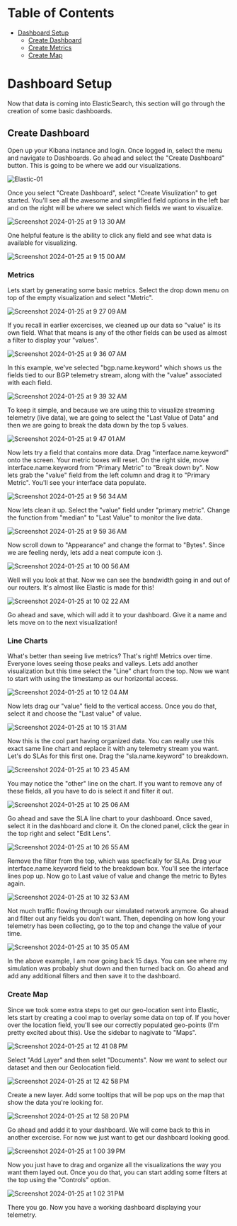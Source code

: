 # Table of Contents

* [Dashboard Setup](dashboard-setup)
  * [Create Dashboard](#create-dashboard)
  * [Create Metrics](#create-metrics)
  * [Create Map](#create-map)

# Dashboard Setup

Now that data is coming into ElasticSearch, this section will go through the creation of some basic dashboards.

## Create Dashboard

Open up your Kibana instance and login. Once logged in, select the menu and navigate to Dashboards. Go ahead and select the "Create Dashboard" button. This is going to be where we add our visualizations.

![Elastic-01](https://github.com/model-driven-devops/MDT-Cribl/assets/65776483/5a98bb01-aa69-46e3-97ee-3b1c398f005c)

Once you select "Create Dashboard", select "Create Visulization" to get started. You'll see all the awesome and simplified field options in the left bar and on the right will be where we select which fields we want to visualize. 

![Screenshot 2024-01-25 at 9 13 30 AM](https://github.com/model-driven-devops/MDT-Cribl/assets/65776483/ef501ebf-e514-427d-844b-06312bf694b5)

One helpful feature is the ability to click any field and see what data is available for visualizing.

![Screenshot 2024-01-25 at 9 15 00 AM](https://github.com/model-driven-devops/MDT-Cribl/assets/65776483/bfb5c208-c00d-45cb-a931-a8c6f802594a)

### Metrics

Lets start by generating some basic metrics. Select the drop down menu on top of the empty visualization and select "Metric".

![Screenshot 2024-01-25 at 9 27 09 AM](https://github.com/model-driven-devops/MDT-Cribl/assets/65776483/68aee205-17e2-45df-870f-be70dd21ce4b)

If you recall in earlier excercises, we cleaned up our data so "value" is its own field. What that means is any of the other fields can be used as almost a filter to display your "values".

![Screenshot 2024-01-25 at 9 36 07 AM](https://github.com/model-driven-devops/MDT-Cribl/assets/65776483/4a174de7-8fe8-41a7-a52a-5c7a999820b9)

In this example, we've selected "bgp.name.keyword" which shows us the fields tied to our BGP telemetry stream, along with the "value" associated with each field. 

![Screenshot 2024-01-25 at 9 39 32 AM](https://github.com/model-driven-devops/MDT-Cribl/assets/65776483/8c23249c-f0dd-4b74-8fa0-defe52bc023b)

To keep it simple, and because we are using this to visualize streaming telemetry (live data), we are going to select the "Last Value of Data" and then we are going to break the data down by the top 5 values.

![Screenshot 2024-01-25 at 9 47 01 AM](https://github.com/model-driven-devops/MDT-Cribl/assets/65776483/3aada136-a7f2-415a-a67d-95cab2026321)

Now lets try a field that contains more data. Drag "interface.name.keyword" onto the screen. Your metric boxes will reset. On the right side, move interface.name.keyword from "Primary Metric" to "Break down by". Now lets grab the "value" field from the left column and drag it to "Primary Metric". You'll see your interface data populate. 

![Screenshot 2024-01-25 at 9 56 34 AM](https://github.com/model-driven-devops/MDT-Cribl/assets/65776483/c17deaa4-b487-4756-a8d8-e8b0c06818d7)

Now lets clean it up. Select the "value" field under "primary metric". Change the function from "median" to "Last Value" to monitor the live data.

![Screenshot 2024-01-25 at 9 59 36 AM](https://github.com/model-driven-devops/MDT-Cribl/assets/65776483/d3175911-07fe-4ea3-8fd4-bfccdf39f998)

Now scroll down to "Appearance" and change the format to "Bytes". Since we are feeling nerdy, lets add a neat compute icon :).

![Screenshot 2024-01-25 at 10 00 56 AM](https://github.com/model-driven-devops/MDT-Cribl/assets/65776483/8cc78953-bd03-4be8-ba54-c8dc7ae7ab0c)

Well will you look at that. Now we can see the bandwidth going in and out of our routers. It's almost like Elastic is made for this!

![Screenshot 2024-01-25 at 10 02 22 AM](https://github.com/model-driven-devops/MDT-Cribl/assets/65776483/c088db42-3d25-47f0-8c4b-c1145afd99c8)

Go ahead and save, which will add it to your dashboard. Give it a name and lets move on to the next visualization!

### Line Charts

What's better than seeing live metrics? That's right! Metrics over time. Everyone loves seeing those peaks and valleys. Lets add another visualization but this time select the "Line" chart from the top. Now we want to start with using the timestamp as our horizontal access. 

![Screenshot 2024-01-25 at 10 12 04 AM](https://github.com/model-driven-devops/MDT-Cribl/assets/65776483/92ab2c97-2b0f-45b7-bded-5d4c552e1e03)

Now lets drag our "value" field to the vertical access. Once you do that, select it and choose the "Last value" of value.

![Screenshot 2024-01-25 at 10 15 31 AM](https://github.com/model-driven-devops/MDT-Cribl/assets/65776483/55f59434-6452-443d-af9c-e9aa0cf99ab0)

Now this is the cool part having organized data. You can really use this exact same line chart and replace it with any telemetry stream you want. Let's do SLAs for this first one. Drag the "sla.name.keyword" to breakdown. 

![Screenshot 2024-01-25 at 10 23 45 AM](https://github.com/model-driven-devops/MDT-Cribl/assets/65776483/ac85cb2d-7384-4e79-b862-43c2ad00b6a0)

You may notice the "other" line on the chart. If you want to remove any of these fields, all you have to do is select it and filter it out.

![Screenshot 2024-01-25 at 10 25 06 AM](https://github.com/model-driven-devops/MDT-Cribl/assets/65776483/8b493a21-fad4-4c88-9308-58eafc9ffa3a)

Go ahead and save the SLA line chart to your dashboard. Once saved, select it in the dashboard and clone it. On the cloned panel, click the gear in the top right and select "Edit Lens".

![Screenshot 2024-01-25 at 10 26 55 AM](https://github.com/model-driven-devops/MDT-Cribl/assets/65776483/c05518e2-f06c-4cd1-9612-d386b72eeb1f)

Remove the filter from the top, which was specfically for SLAs. Drag your interface.name.keyword field to the breakdown box. You'll see the interface lines pop up. Now go to Last value of value and change the metric to Bytes again.

![Screenshot 2024-01-25 at 10 32 53 AM](https://github.com/model-driven-devops/MDT-Cribl/assets/65776483/41f16d8c-4936-4e8c-b489-6c97ec8298a9)

Not much traffic flowing through our simulated network anymore. Go ahead and filter out any fields you don't want. Then, depending on how long your telemetry has been collecting, go to the top and change the value of your time. 

![Screenshot 2024-01-25 at 10 35 05 AM](https://github.com/model-driven-devops/MDT-Cribl/assets/65776483/ee0eaa09-3bde-4ae1-8325-d57ed7c4d241)

In the above example, I am now going back 15 days. You can see where my simulation was probably shut down and then turned back on. Go ahead and add any additional filters and then save it to the dashboard.

### Create Map

Since we took some extra steps to get our geo-location sent into Elastic, lets start by creating a cool map to overlay some data on top of. If you hover over the location field, you'll see our correctly populated geo-points (I'm pretty excited about this). Use the sidebar to nagivate to "Maps".

![Screenshot 2024-01-25 at 12 41 08 PM](https://github.com/model-driven-devops/MDT-Cribl/assets/65776483/88ef16ff-3b37-4930-8ff5-dae0a011701c)

Select "Add Layer" and then selet "Documents". Now we want to select our dataset and then our Geolocation field.

![Screenshot 2024-01-25 at 12 42 58 PM](https://github.com/model-driven-devops/MDT-Cribl/assets/65776483/5a3f988e-e6a4-4827-93ae-c61a29486d3a)

Create a new layer. Add some tooltips that will be pop ups on the map that show the data you're looking for.

![Screenshot 2024-01-25 at 12 58 20 PM](https://github.com/model-driven-devops/MDT-Cribl/assets/65776483/6989fa7a-0943-4a4d-b362-24979a11c71d)

Go ahead and addd it to your dashboard. We will come back to this in another excercise. For now we just want to get our dashboard looking good.

![Screenshot 2024-01-25 at 1 00 39 PM](https://github.com/model-driven-devops/MDT-Cribl/assets/65776483/17bc0151-e3c3-4124-a27f-c4140372f19d)

Now you just have to drag and organize all the visualizations the way you want them layed out. Once you do that, you can start adding some filters at the top using the "Controls" option.

![Screenshot 2024-01-25 at 1 02 31 PM](https://github.com/model-driven-devops/MDT-Cribl/assets/65776483/cffadf95-6d13-40b6-8903-fd4335dd27ad)

There you go. Now you have a working dashboard displaying your telemetry.

